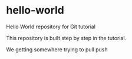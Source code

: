 # hello-world

Hello World repository for Git tutorial

This repository is built step by step in the tutorial.

We getting somewhere
trying to pull
push
